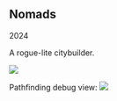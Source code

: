 ## Nomads

2024

A rogue-lite citybuilder.

<img src="https://github.com/dmitry-egorov/game_showcase/blob/main/nomads/nomads_1.png" />

Pathfinding debug view:
<img src="https://github.com/dmitry-egorov/game_showcase/blob/main/nomads/nomads_0.png" />

